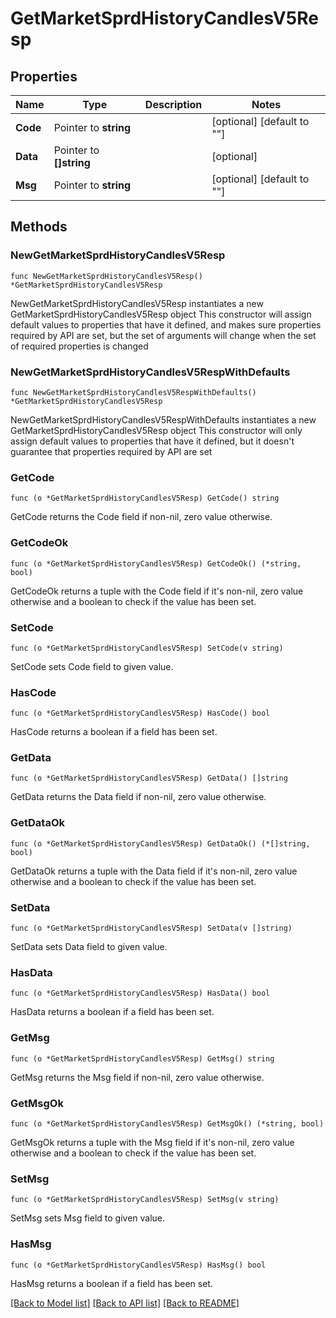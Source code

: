# GetMarketSprdHistoryCandlesV5Resp

## Properties

Name | Type | Description | Notes
------------ | ------------- | ------------- | -------------
**Code** | Pointer to **string** |  | [optional] [default to ""]
**Data** | Pointer to **[]string** |  | [optional] 
**Msg** | Pointer to **string** |  | [optional] [default to ""]

## Methods

### NewGetMarketSprdHistoryCandlesV5Resp

`func NewGetMarketSprdHistoryCandlesV5Resp() *GetMarketSprdHistoryCandlesV5Resp`

NewGetMarketSprdHistoryCandlesV5Resp instantiates a new GetMarketSprdHistoryCandlesV5Resp object
This constructor will assign default values to properties that have it defined,
and makes sure properties required by API are set, but the set of arguments
will change when the set of required properties is changed

### NewGetMarketSprdHistoryCandlesV5RespWithDefaults

`func NewGetMarketSprdHistoryCandlesV5RespWithDefaults() *GetMarketSprdHistoryCandlesV5Resp`

NewGetMarketSprdHistoryCandlesV5RespWithDefaults instantiates a new GetMarketSprdHistoryCandlesV5Resp object
This constructor will only assign default values to properties that have it defined,
but it doesn't guarantee that properties required by API are set

### GetCode

`func (o *GetMarketSprdHistoryCandlesV5Resp) GetCode() string`

GetCode returns the Code field if non-nil, zero value otherwise.

### GetCodeOk

`func (o *GetMarketSprdHistoryCandlesV5Resp) GetCodeOk() (*string, bool)`

GetCodeOk returns a tuple with the Code field if it's non-nil, zero value otherwise
and a boolean to check if the value has been set.

### SetCode

`func (o *GetMarketSprdHistoryCandlesV5Resp) SetCode(v string)`

SetCode sets Code field to given value.

### HasCode

`func (o *GetMarketSprdHistoryCandlesV5Resp) HasCode() bool`

HasCode returns a boolean if a field has been set.

### GetData

`func (o *GetMarketSprdHistoryCandlesV5Resp) GetData() []string`

GetData returns the Data field if non-nil, zero value otherwise.

### GetDataOk

`func (o *GetMarketSprdHistoryCandlesV5Resp) GetDataOk() (*[]string, bool)`

GetDataOk returns a tuple with the Data field if it's non-nil, zero value otherwise
and a boolean to check if the value has been set.

### SetData

`func (o *GetMarketSprdHistoryCandlesV5Resp) SetData(v []string)`

SetData sets Data field to given value.

### HasData

`func (o *GetMarketSprdHistoryCandlesV5Resp) HasData() bool`

HasData returns a boolean if a field has been set.

### GetMsg

`func (o *GetMarketSprdHistoryCandlesV5Resp) GetMsg() string`

GetMsg returns the Msg field if non-nil, zero value otherwise.

### GetMsgOk

`func (o *GetMarketSprdHistoryCandlesV5Resp) GetMsgOk() (*string, bool)`

GetMsgOk returns a tuple with the Msg field if it's non-nil, zero value otherwise
and a boolean to check if the value has been set.

### SetMsg

`func (o *GetMarketSprdHistoryCandlesV5Resp) SetMsg(v string)`

SetMsg sets Msg field to given value.

### HasMsg

`func (o *GetMarketSprdHistoryCandlesV5Resp) HasMsg() bool`

HasMsg returns a boolean if a field has been set.


[[Back to Model list]](../README.md#documentation-for-models) [[Back to API list]](../README.md#documentation-for-api-endpoints) [[Back to README]](../README.md)



